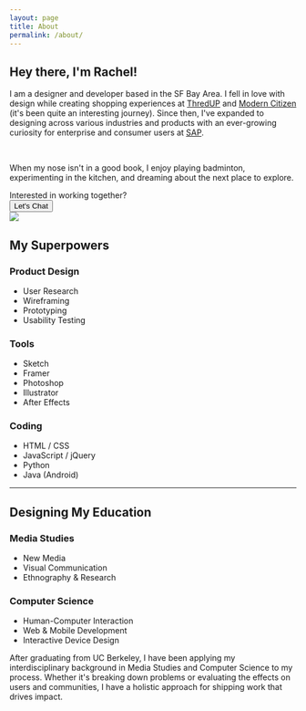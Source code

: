 ```yaml
---
layout: page
title: About
permalink: /about/
---
```

<section class="hero">
<h1>Hey there, I'm Rachel!</h1>
<p class="col-xs-12">I am a designer and developer based in the SF Bay Area. I fell in love with design while creating shopping experiences at <a href="http://thredup.com" target="_blank">ThredUP</a> and <a href="http://moderncitizen.com" target="_blank">Modern Citizen</a> (it's been quite an interesting journey). Since then, I've expanded to designing across various industries and products with an ever-growing curiosity for enterprise and consumer users at <a href="http://sap.com" target="_blank">SAP</a>.
</p>
<br>
<p>When my nose isn't in a good book, I enjoy playing badminton, experimenting in the kitchen, and dreaming about the next place to explore.</p>
Interested in working together?
<br>
<a href="mailto:linrac@gmail.com"><button class="cta">Let's Chat</button></a>
</section>


<div class="clearfix row">
	<div class="col-md-12 profile-image">
		<img src="{{ site.baseurl }}/img/about/rachel.jpg" class="img-responsive">
	</div>
</div>

<section class="main">
<h2 class="small-title">My Superpowers</h2>
	<div class="row">
		<div class="col-md-4 col-xs-12">
	  		<div class="about-list">
	  		<i class="fa fa-cogs fa-2x" aria-hidden="true"></i>
			<h3>Product Design</h3>
			<ul>
				<li>User Research</li>
				<li>Wireframing</li>
				<li>Prototyping</li>
				<li>Usability Testing</li>
			</ul>
			</div>
		</div>
	  	<div class="col-md-4 col-xs-12">
	  		<div class="about-list">
	  		<i class="fa fa-paint-brush fa-2x" aria-hidden="true"></i>
		  		<h3>Tools</h3>
				<ul>
					<li>Sketch</li>
					<li>Framer</li>
					<li>Photoshop</li>
					<li>Illustrator</li>
					<li>After Effects</li>
				</ul>
			</div>
	  	</div>
	  	<div class="col-md-4 col-xs-12">
	  		<div class="about-list">
	  		<i class="fa fa-code fa-2x" aria-hidden="true"></i>
		  		<h3>Coding</h3>
				<ul>
					<li>HTML / CSS</li>
					<li>JavaScript / jQuery</li>
					<li>Python</li>
					<li>Java (Android)</li>
				</ul>
			</div>
	  	</div>
	</div>
</section>

<hr>

<section class="main">
<h2 class="small-title">Designing My Education</h2>
	<div class="row">
		<div class="col-md-3 col-xs-12">
		<i class="fa fa-television fa-2x" aria-hidden="true"></i>
				<h3>Media Studies</h3>
				<ul>
					<li>New Media</li>
					<li>Visual Communication</li>
					<li>Ethnography & Research</li>
				</ul>
		</div>
	  	<div class="col-md-3 col-xs-12">
	  			<i class="fa fa-terminal fa-2x" aria-hidden="true"></i>
		  		<h3>Computer Science</h3>
				<ul>
					<li>Human-Computer Interaction</li>
					<li>Web & Mobile Development</li>
					<li>Interactive Device Design</li>
				</ul>
	  	</div>
	  	<div class="col-md-5 col-xs-12 col-md-offset-1">
	  		<div class="about-body">
		  		After graduating from UC Berkeley, I have been applying my interdisciplinary background in Media Studies and Computer Science to my process. Whether it's breaking down problems or evaluating the effects on users and communities, I have a holistic approach for shipping work that drives impact. 
			</div>
	  	</div>
	</div>
</section>